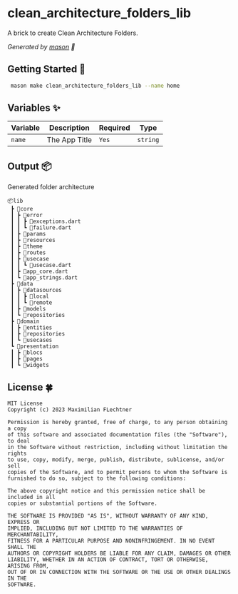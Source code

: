 # clean_architecture_folders_lib

A brick to create Clean Architecture Folders.

_Generated by [mason][1] 🧱_

## Getting Started 🚀
```sh
 mason make clean_architecture_folders_lib --name home
```

## Variables ✨

| Variable | Description                | Required   | Type     |
| -------- | -------------------------- | ---------- | -------- |
| `name`   | The App Title              | `Yes`      | `string` |


## Output 📦

Generated folder architecture
```
📦lib
 ┣ 📂core
 ┃ ┣ 📂error
 ┃ ┃ ┣ 📜exceptions.dart
 ┃ ┃ ┗ 📜failure.dart
 ┃ ┣ 📂params
 ┃ ┣ 📂resources
 ┃ ┣ 📂theme
 ┃ ┣ 📂routes
 ┃ ┣ 📂usecase
 ┃ ┃ ┗ 📜usecase.dart
 ┃ ┣ 📜app_core.dart
 ┃ ┗ 📜app_strings.dart
 ┣ 📂data
 ┃ ┣ 📂datasources
 ┃ ┃ ┣ 📂local
 ┃ ┃ ┗ 📂remote
 ┃ ┣ 📂models
 ┃ ┗ 📂repositories
 ┣ 📂domain
 ┃ ┣ 📂entities
 ┃ ┣ 📂repositories
 ┃ ┗ 📂usecases
 ┗ 📂presentation
 ┃ ┣ 📂blocs
 ┃ ┣ 📂pages
 ┃ ┗ 📂widgets
 ```

 [1]: https://github.com/felangel/mason

 ## License 🍀

    MIT License
    Copyright (c) 2023 Maximilian FLechtner

    Permission is hereby granted, free of charge, to any person obtaining a copy 
    of this software and associated documentation files (the "Software"), to deal
    in the Software without restriction, including without limitation the rights
    to use, copy, modify, merge, publish, distribute, sublicense, and/or sell
    copies of the Software, and to permit persons to whom the Software is
    furnished to do so, subject to the following conditions:

    The above copyright notice and this permission notice shall be included in all
    copies or substantial portions of the Software.

    THE SOFTWARE IS PROVIDED "AS IS", WITHOUT WARRANTY OF ANY KIND, EXPRESS OR
    IMPLIED, INCLUDING BUT NOT LIMITED TO THE WARRANTIES OF MERCHANTABILITY,
    FITNESS FOR A PARTICULAR PURPOSE AND NONINFRINGEMENT. IN NO EVENT SHALL THE
    AUTHORS OR COPYRIGHT HOLDERS BE LIABLE FOR ANY CLAIM, DAMAGES OR OTHER
    LIABILITY, WHETHER IN AN ACTION OF CONTRACT, TORT OR OTHERWISE, ARISING FROM,
    OUT OF OR IN CONNECTION WITH THE SOFTWARE OR THE USE OR OTHER DEALINGS IN THE
    SOFTWARE.

